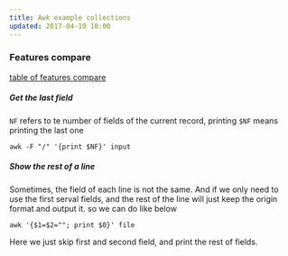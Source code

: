 ```yaml
---
title: Awk example collections
updated: 2017-04-19 18:00
---
```


### Features compare
[table of features compare](http://awk.freeshell.org/AwkFeatureComparison)

##### Get the last field 

`NF` refers to te number of fields of the current record, printing `$NF` means printing the last one

```
awk -F "/" '{print $NF}' input
```

##### Show the rest of a line

Sometimes, the field of each line is not the same. And if we only need to use the first serval fields, and the rest of the line will just keep the origin format and output it. so we can do like below

```
awk '{$1=$2=""; print $0}' file
```

Here we just skip first and second field, and print the rest of fields.





